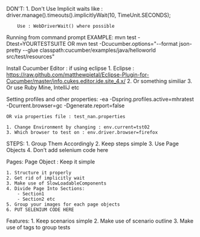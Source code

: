 DON'T:
	1. Don't Use Implicit waits like : 
		driver.manage().timeouts().implicitlyWait(10, TimeUnit.SECONDS);
		
		Use : WebDriverWait() where possible

Running from command prompt EXAMPLE:
		mvn test -Dtest=YOURTESTSUITE
		OR
		mvn test -Dcucumber.options="--format json-pretty --glue classpath:cucumber/examples/java/helloworld src/test/resources"

Install Cucumber Editor : if using eclipse
	1. Eclipse : https://raw.github.com/matthewpietal/Eclipse-Plugin-for-Cucumber/master/info.cukes.editor.ide.site_4.x/
	2. Or something similiar
	3. Or use Ruby Mine, IntelliJ etc
	
Setting profiles and other properties:
    -ea -Dspring.profiles.active=mhratest -Dcurrent.browser=gc -Dgenerate.report=false

    OR via properties file : test_nan.properties

	1. Change Environment by changing : env.current=tst02
	3. Which browser to test on : env.driver.browser=firefox
	
STEPS:
	1. Group Them Accordingly
	2. Keep steps simple
	3. Use Page Objects 
	4. Don't add selenium code here

Pages: 
	Page Object : Keep it simple
	
	1. Structure it properly
	2. Get rid of implicitly wait
	3. Make use of SlowLoadableComponents
	4. Divide Page Into Sections:
		- Section1
		- Section2 etc
	5. Group your images for each page objects
	6. PUT SELENIUM CODE HERE
	
Features: 
	1. Keep scenarios simple
	2. Make use of scenario outline
	3. Make use of tags to group tests 
	